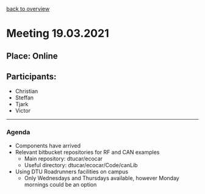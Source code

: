 [back to overview](../meetingNotes.md)
# Meeting 19.03.2021

## Place: Online

## Participants:
 - Christian
 - Steffan
 - Tjark
 - Victor

---

### Agenda

- Components have arrived
- Relevant bitbucket repositories for RF and CAN examples
  * Main repository: dtucar/ecocar
  * Useful directory: dtucar/ecocar/Code/canLib 
- Using DTU Roadrunners facilities on campus
  * Only Wednesdays and Thursdays available, however Monday mornings could be an option
